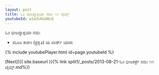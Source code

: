 ```yaml
---
layout: post
title: ಓಂ ಭೀಜದ್ಯಾಕ್ಷಯಾ ನಮಃ ೧೧ ಟೈಮ್ಸ್
youtubeId: w1a3cKG40LQ
---
```

 
 
 ಓಂ ಭೀಜದ್ಯಾಕ್ಷಯಾ ನಮಃ  
 
 -  ಮೂಲ ಕಾರಣ (ಪ್ರಕೃತಿ) ಯ ಲಾರ್ಡ್ ಯಾರು 
 
  
 
  
 
 
 
 
 
 


{% include youtubePlayer.html id=page.youtubeId %}
 
[Next]({{ site.baseurl }}{% link  split1/_posts/2013-08-21-ಓಂ ಭೀಜಕರ್ತ್ರೆ ನಮಃ ೧೧ ಟೈಮ್ಸ್.md%})
 
